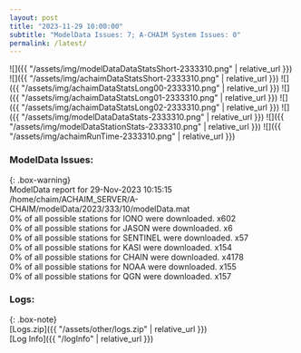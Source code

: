 ```yaml
---
layout: post
title: "2023-11-29 10:00:00"
subtitle: "ModelData Issues: 7; A-CHAIM System Issues: 0"
permalink: /latest/
---
```


![]({{ "/assets/img/modelDataDataStatsShort-2333310.png" | relative_url }})
![]({{ "/assets/img/achaimDataStatsShort-2333310.png" | relative_url }})
![]({{ "/assets/img/achaimDataStatsLong00-2333310.png" | relative_url }})
![]({{ "/assets/img/achaimDataStatsLong01-2333310.png" | relative_url }})
![]({{ "/assets/img/achaimDataStatsLong02-2333310.png" | relative_url }})
![]({{ "/assets/img/modelDataDataStats-2333310.png" | relative_url }})
![]({{ "/assets/img/modelDataStationStats-2333310.png" | relative_url }})
![]({{ "/assets/img/achaimRunTime-2333310.png" | relative_url }})


### ModelData Issues:  
  
{: .box-warning}  
 ModelData report for 29-Nov-2023 10:15:15   
 /home/chaim/ACHAIM_SERVER/A-CHAIM/modelData/2023/333/10/modelData.mat   
 0% of all possible stations for IONO were downloaded. x602   
 0% of all possible stations for JASON were downloaded. x6   
 0% of all possible stations for SENTINEL were downloaded. x57   
 0% of all possible stations for KASI were downloaded. x154   
 0% of all possible stations for CHAIN were downloaded. x4178   
 0% of all possible stations for NOAA were downloaded. x155   
 0% of all possible stations for QGN were downloaded. x157   
  


### Logs:  
  
{: .box-note}  
[Logs.zip]({{ "/assets/other/logs.zip" | relative_url }})  
[Log Info]({{ "/logInfo" | relative_url }})  
